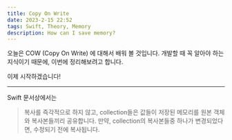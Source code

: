 ```yaml
---
title: Copy On Write
date: 2023-2-15 22:52
tags: Swift, Theory, Memory
description: How can I save memory?
---
```


오늘은 COW (Copy On Write) 에 대해서 배워 볼 것입니다.
개발할 때 꼭 알아야 하는 지식이기 때문에, 이번에 정리해보려고 합니다.

이제 시작하겠습니다!

---

Swift 문서상에서는

> 복사를 즉각적으로 하지 않고, collection들은 값들이 저장된 메모리를 원본 객체와 복사본들끼리 공유합니다.
만약, collection의 복사본들중 하나가 변경되었다면, 수정되기 전에 복사됩니다.
